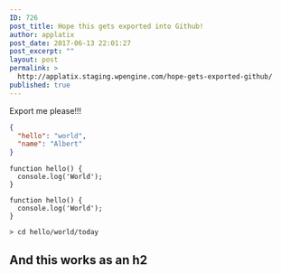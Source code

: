 ```yaml
---
ID: 726
post_title: Hope this gets exported into Github!
author: applatix
post_date: 2017-06-13 22:01:27
post_excerpt: ""
layout: post
permalink: >
  http://applatix.staging.wpengine.com/hope-gets-exported-github/
published: true
---
```

Export me please!!!


```json
{
  "hello": "world",
  "name": "Albert"
}

```

~~~
function hello() {
  console.log('World');
}
~~~

<pre><code class="javascript">function hello() {
  console.log('World');
}
</code></pre>

```shell
> cd hello/world/today
```

<h2>And this works as an h2 </h2>
